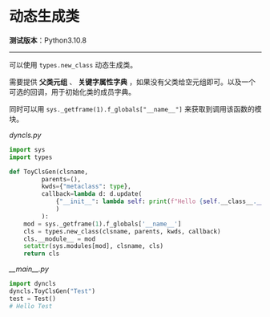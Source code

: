 动态生成类
================================================================================

__测试版本__：Python3.10.8

--------------------------------------------------------------------------------

可以使用 `types.new_class` 动态生成类。

需要提供 __父类元组__ 、 __关键字属性字典__ ，如果没有父类给空元组即可。以及一个可选的回调，用于初始化类的成员字典。

同时可以用 `sys._getframe(1).f_globals["__name__"]` 来获取到调用该函数的模块。

_dyncls.py_
```python
import sys
import types

def ToyClsGen(clsname,
         parents=(),
         kwds={"metaclass": type},
         callback=lambda d: d.update(
             {"__init__": lambda self: print(f"Hello {self.__class__.__name__}")}
             )
         ):
    mod = sys._getframe(1).f_globals['__name__']
    cls = types.new_class(clsname, parents, kwds, callback)
    cls.__module__ = mod
    setattr(sys.modules[mod], clsname, cls)
    return cls
```

_\_\_main\_\_.py_
```python
import dyncls
dyncls.ToyClsGen("Test")
test = Test()
# Hello Test
```
